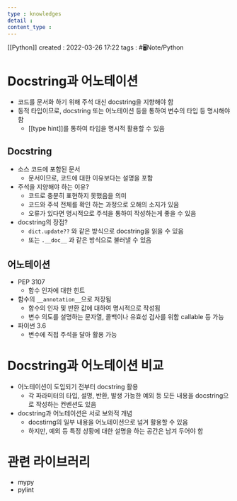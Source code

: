 ```yaml
---
type : knowledges
detail : 
content_type :
---
```


[[Python]]
created : 2022-03-26 17:22
tags : #🖥️Note/Python  

# Docstring과 어노테이션
- 코드를 문서화 하기 위해 주석 대신 docstring을 지향해야 함
- 동적 타입이므로, docstring 또는 어노테이션 등을 통하여 변수의 타입 등 명시해야 함
	- [[type hint]]를 통하여 타입을 명시적 활용할 수 있음

## Docstring
- 소스 코드에 포함된 문서
	-  문서이므로, 코드에 대한 이유보다는 설명을 포함
- 주석을 지양해야 하는 이유?
	- 코드로 충분히 표현하지 못했음을 의미
	- 코드와 주석 전체를 확인 하는 과정으로 오해의 소지가 있음
	- 오류가 있다면 명시적으로 주석을 통하여 작성하는게 좋을 수 있음
- docstring의 장점?
	- `dict.update??` 와 같은 방식으로 docstring을 읽을 수 있음
	- 또는 `.__doc__` 과 같은 방식으로 불러낼 수 있음

## 어노테이션
- PEP 3107
	- 함수 인자에 대한 힌트
- 함수의 `__annotation__`으로 저장됨
	- 함수의 인자 및 반환 값에 대하여 명시적으로 작성됨
	- 변수 의도를 설명하는 문자열, 콜백이나 유효성 검사를 위함 callable 등 가능
- 파이썬 3.6
	- 변수에 직접 주석을 달아 활용 가능

# Docstring과 어노테이션 비교
- 어노테이션이 도입되기 전부터 docstring 활용
	- 각 파라미터의 타입, 설명, 반환, 발생 가능한 예외 등 모든 내용을 docstring으로 작성하는 컨벤션도 있음
- docstring과 어노테이션은 서로 보와적 개념
	- docstirng의 일부 내용을 어노테이션으로 넘겨 활용할 수 있음
	- 하지만, 예외 등 특정 상황에 대한 설명을 하는 공간은 남겨 두어야 함

# 관련 라이브러리
- mypy
- pylint